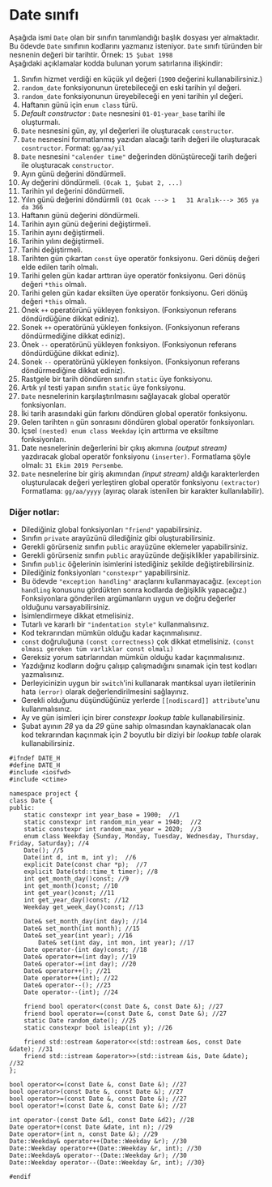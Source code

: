 # Date sınıfı

Aşağıda ismi `Date` olan bir sınıfın tanımlandığı başlık dosyası yer almaktadır. 
Bu ödevde `Date` sınıfının kodlarını yazmanız isteniyor.
`Date` sınıfı türünden bir nesnenin değeri bir tarihtir. Örnek: `15 Şubat 1998` <br>
Aşağıdaki açıklamalar kodda bulunan yorum satırlarına ilişkindir:

1. Sınıfın hizmet verdiği en küçük yıl değeri (`1900` değerini kullanabilirsiniz.)
2. `random_date` fonksiyonunun üretebileceği en eski tarihin yıl değeri.
3. `random_date` fonksiyonunun üreyebileceği en yeni tarihin yıl değeri.
4.  Haftanın günü için `enum class` türü.
5.  _Default constructor_ : `Date` nesnesini `01-01-year_base` tarihi ile oluşturmalı.
6. `Date` nesnesini gün, ay, yıl değerleri ile oluşturacak `constructor`.
7. `Date` nesnesini formatlanmış  yazıdan alacağı tarih değeri ile oluşturacak `cosntructor`. Format: `gg/aa/yil`
8. `Date` nesnesini `"calender time"` değerinden dönüştüreceği tarih değeri ile oluşturacak `constructor`.
9. Ayın günü değerini döndürmeli.
10. Ay değerini döndürmeli. `(Ocak 1, Şubat 2, ...)`
11. Tarihin yıl değerini döndürmeli.
12. Yılın günü değerini döndürmli `(01 Ocak ---> 1   31 Aralık---> 365 ya da 366`
13. Haftanın günü değerini döndürmeli.
14. Tarihin ayın günü değerini değiştirmeli.
15. Tarihin ayını değiştirmeli.
16. Tarihin yılını değiştirmeli.
17. Tarihi değiştirmeli.
18. Tarihten gün çıkartan `const` üye operatör fonksiyonu. Geri dönüş değeri elde edilen tarih olmalı.
19. Tarihi gelen gün kadar arttıran üye operatör fonksiyonu. Geri dönüş değeri `*this` olmalı.
20. Tarihi gelen gün kadar eksilten üye operatör fonksiyonu. Geri dönüş değeri `*this` olmalı.
21. Önek `++` operatörünü yükleyen fonksiyon. (Fonksiyonun referans döndürdüğüne dikkat ediniz). 
22. Sonek `++` operatörünü yükleyen fonksiyon. (Fonksiyonun referans döndürmediğine dikkat ediniz). 
23. Önek `--` operatörünü yükleyen fonksiyon. (Fonksiyonun referans döndürdüğüne dikkat ediniz). 
24. Sonek `--` operatörünü yükleyen fonksiyon. (Fonksiyonun referans döndürmediğine dikkat ediniz). 
25. Rastgele bir tarih döndüren sınıfın `static` üye fonksiyonu.
26. Artık yıl testi yapan sınıfın `static` üye fonksiyonu.
27. `Date` nesnelerinin karşılaştırılmasını sağlayacak global operatör fonksiyonları.
28. İki tarih arasındaki gün farkını döndüren global operatör fonksiyonu.
29. Gelen tarihten `n` gün sonrasını döndüren global operatör fonksiyonları.
30. İçsel `(nested) enum class Weekday` için arttırma ve eksiltme fonksiyonları.
31. Date nesnelerinin değerlerini bir çıkış akımına _(output stream)_ yazdıracak global operatör fonksiyonu `(inserter)`.
Formatlama şöyle olmalı:  `31 Ekim 2019 Persembe`.
32. `Date` nesnelerine bir giriş akımından _(input stream)_ aldığı karakterlerden oluşturulacak değeri yerleştiren global operatör fonksiyonu `(extractor)`
Formatlama: `gg/aa/yyyy` (ayıraç olarak istenilen bir karakter kullanılabilir).

### Diğer notlar:
* Dilediğiniz global fonksiyonları `"friend"` yapabilirsiniz.
* Sınıfın `private` arayüzünü dilediğiniz gibi oluşturabilirsiniz.
* Gerekli görürseniz sınıfın `public` arayüzüne eklemeler yapabilirsiniz.
* Gerekli görürseniz sınıfın `public` arayüzünde değişiklikler yapabilirsiniz.
* Sınıfın `public` öğelerinin isimlerini istediğiniz şekilde değiştirebilirsiniz.
* Dilediğiniz fonksiyonları `"constexpr"` yapabilirsiniz.
* Bu ödevde `"exception handling"` araçlarını kullanmayacağız. (`exception handling` konusunu gördükten sonra kodlarda değişiklik yapacağız.) Fonksiyonlara gönderilen argümanların uygun ve doğru değerler olduğunu varsayabilirsiniz.
* İsimlendirmeye dikkat etmelisiniz.
* Tutarlı ve kararlı bir `"indentation style"` kullanmalısınız. 
* Kod tekrarından mümkün olduğu kadar kaçınmalısınız.
* `const` doğruluğuna `(const correctness)` çok dikkat etmelisiniz. `(const olması gereken tüm varlıklar const olmalı)`
* Gereksiz yorum satırlarından mümkün olduğu kadar kaçınmalısınız.
* Yazdığınız kodların doğru çalışıp çalışmadığını sınamak için test kodları yazmalısınız.
* Derleyicinizin uygun bir `switch`'ini kullanarak mantıksal uyarı iletilerinin hata `(error)` olarak değerlendirilmesini sağlayınız.
* Gerekli olduğunu düşündüğünüz yerlerde `[[nodiscard]] attribute`'unu kullanmalısınız.
* Ay ve gün isimleri için birer _constexpr_ _lookup table_ kullanabilirsiniz.
* Şubat ayının _28_ ya da _29_ güne sahip olmasından kaynaklanacak olan kod tekrarından kaçınmak için _2_ boyutlu bir diziyi bir _lookup table_ olarak kullanabilirsiniz.


```
#ifndef DATE_H
#define DATE_H
#include <iosfwd>
#include <ctime>

namespace project {
class Date {
public:
	static constexpr int year_base = 1900;  //1
	static constexpr int random_min_year = 1940;  //2
	static constexpr int random_max_year = 2020;  //3
	enum class Weekday {Sunday, Monday, Tuesday, Wednesday, Thursday, Friday, Saturday}; //4
	Date(); //5 
	Date(int d, int m, int y);  //6
	explicit Date(const char *p);  //7
	explicit Date(std::time_t timer); //8
	int get_month_day()const; //9
	int get_month()const; //10
	int get_year()const; //11
	int get_year_day()const; //12
	Weekday get_week_day()const; //13

	Date& set_month_day(int day); //14
	Date& set_month(int month); //15
	Date& set_year(int year); //16
        Date& set(int day, int mon, int year); //17
	Date operator-(int day)const; //18
	Date& operator+=(int day); //19
	Date& operator-=(int day); //20
	Date& operator++(); //21
	Date operator++(int); //22
	Date& operator--(); //23
	Date operator--(int); //24
	
	friend bool operator<(const Date &, const Date &); //27
	friend bool operator==(const Date &, const Date &); //27
	static Date random_date(); //25
	static constexpr bool isleap(int y); //26
	
	friend std::ostream &operator<<(std::ostream &os, const Date &date); //31
	friend std::istream &operator>>(std::istream &is, Date &date); //32
};

bool operator<=(const Date &, const Date &); //27
bool operator>(const Date &, const Date &); //27
bool operator>=(const Date &, const Date &); //27
bool operator!=(const Date &, const Date &); //27

int operator-(const Date &d1, const Date &d2); //28
Date operator+(const Date &date, int n); //29
Date operator+(int n, const Date &); //29
Date::Weekday& operator++(Date::Weekday &r); //30
Date::Weekday operator++(Date::Weekday &r, int); //30
Date::Weekday& operator--(Date::Weekday &r); //30
Date::Weekday operator--(Date::Weekday &r, int); //30}

#endif
```
